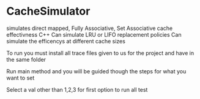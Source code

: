 # CacheSimulator
simulates direct mapped, Fully Associative, Set Associative cache effectivness C++
Can simulate LRU or LIFO replacement policies 
Can simulate the efficencys at different cache sizes

To run you must install all trace files given to us for the project and have in the same folder

Run main method and you will be guided though the steps for what you want to set

Select a val other than 1,2,3 for first option to run all test 
